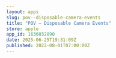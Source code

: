 ```yaml
---
layout: apps
slug: pov--disposable-camera-events
title: "POV – Disposable Camera Events"
store: apple
app_id: 1636032890
date: 2025-06-25T19:31:09Z
published: 2022-08-01T07:00:00Z
---
```

